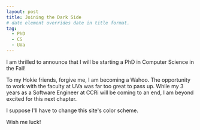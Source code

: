 ```yaml
---
layout: post
title: Joining the Dark Side
# date element overrides date in title format.
tag:
  - PhD
  - CS
  - UVa
---
```

I am thrilled to announce that I will be starting a PhD in Computer Science in the Fall!
<!--more-->  

To my Hokie friends, forgive me, I am becoming a Wahoo. The opportunity to work with the faculty 
at UVa was far too great to pass up. While my 3 years as a Software Engineer at CCRi will be 
coming to an end, I am beyond excited for this next chapter. 

I suppose I'll have to change this site's color scheme.

Wish me luck!

